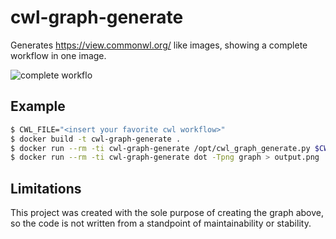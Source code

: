 # cwl-graph-generate

Generates https://view.commonwl.org/ like images, showing a complete workflow in one image.

![complete workflo](https://user-images.githubusercontent.com/6304200/42953526-8f27d446-8b72-11e8-902d-b263bf881846.png)

## Example

```bash
$ CWL_FILE="<insert your favorite cwl workflow>"
$ docker build -t cwl-graph-generate .
$ docker run --rm -ti cwl-graph-generate /opt/cwl_graph_generate.py $CWL_FILE > graph
$ docker run --rm -ti cwl-graph-generate dot -Tpng graph > output.png
```

## Limitations

This project was created with the sole purpose of creating the graph above, so the code is not written from a standpoint of maintainability or stability.
